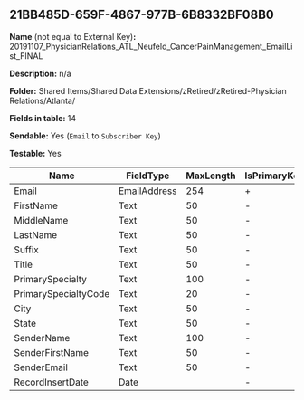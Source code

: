 ## 21BB485D-659F-4867-977B-6B8332BF08B0

**Name** (not equal to External Key)**:** 20191107_PhysicianRelations_ATL_Neufeld_CancerPainManagement_EmailList_FINAL

**Description:** n/a

**Folder:** Shared Items/Shared Data Extensions/zRetired/zRetired-Physician Relations/Atlanta/

**Fields in table:** 14

**Sendable:** Yes (`Email` to `Subscriber Key`)

**Testable:** Yes

| Name | FieldType | MaxLength | IsPrimaryKey | IsNullable | DefaultValue |
| --- | --- | --- | --- | --- | --- |
| Email | EmailAddress | 254 | + | - |  |
| FirstName | Text | 50 | - | + |  |
| MiddleName | Text | 50 | - | + |  |
| LastName | Text | 50 | - | + |  |
| Suffix | Text | 50 | - | + |  |
| Title | Text | 50 | - | + |  |
| PrimarySpecialty | Text | 100 | - | + |  |
| PrimarySpecialtyCode | Text | 20 | - | + |  |
| City | Text | 50 | - | + |  |
| State | Text | 50 | - | + |  |
| SenderName | Text | 100 | - | + |  |
| SenderFirstName | Text | 50 | - | + |  |
| SenderEmail | Text | 50 | - | + |  |
| RecordInsertDate | Date |  | - | + | GETDATE() |
